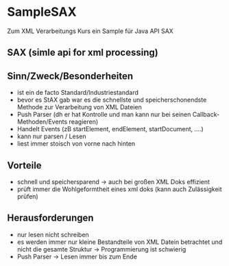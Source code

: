 # SampleSAX
Zum XML Verarbeitungs Kurs ein Sample für Java API SAX

## SAX (simle api for xml processing)

## Sinn/Zweck/Besonderheiten
- ist ein de facto Standard/Industriestandard 
- bevor es StAX gab war es die schnellste und speicherschonendste Methode zur Verarbeitung von XML Dateien
- Push Parser (dh er hat Kontrolle und man kann nur bei seinen Callback-Methoden/Events reagieren)
- Handelt Events (zB startElement, endElement, startDocument, ....)
- kann nur parsen / Lesen
- liest immer stoisch von vorne nach hinten

## Vorteile
- schnell und speichersparend -> auch bei großen XML Doks effizient
- prüft immer die Wohlgeformtheit eines xml doks (kann auch Zulässigkeit prüfen)

## Herausforderungen
- nur lesen nicht schreiben
- es werden immer nur kleine Bestandteile von XML Datein betrachtet und nicht die gesamte Struktur -> Programmierung ist schwierig
- Push Parser -> Lesen immer bis zum Ende
